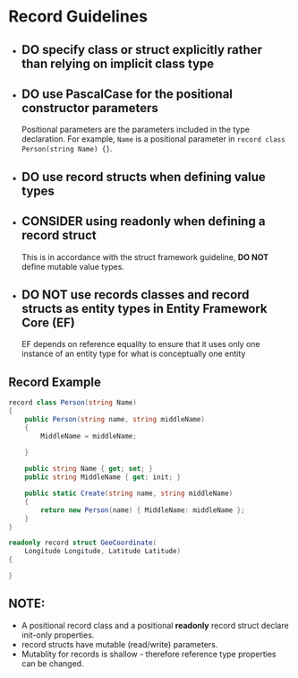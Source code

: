 ﻿# Record Guidelines

* ## **DO** specify class or struct explicitly rather than relying on implicit class type

* ## **DO** use PascalCase for the positional constructor parameters
  
   Positional parameters are the parameters included in the type declaration. For example, `Name` is a positional parameter in `record class Person(string Name) {}`.

* ## **DO** use record structs when defining value types

* ## **CONSIDER** using readonly when defining a record struct

    This is in accordance with the struct framework guideline, **DO NOT** define mutable value types.

* ## **DO NOT** use records classes and record structs as entity types in Entity Framework Core (EF)

    EF depends on reference equality to ensure that it uses only one instance of an entity type for what is conceptually one entity

## Record Example

```cs
record class Person(string Name)
{
    public Person(string name, string middleName)
    {
        MiddleName = middleName;
        
    }

    public string Name { get; set; }
    public string MiddleName { get; init; }

    public static Create(string name, string middleName)
    {
        return new Person(name) { MiddleName: middleName };
    }
}

readonly record struct GeoCoordinate(
    Longitude Longitude, Latitude Latitude)
{

}
```

## NOTE:

* A positional record class and a positional **readonly** record struct declare init-only properties.
* record structs have mutable (read/write) parameters.
* Mutablity for records is shallow - therefore reference type properties can be changed.